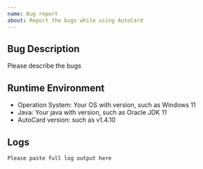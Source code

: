 ```yaml
---
name: Bug report
about: Report the bugs while using AutoCard
---
```


## Bug Description
Please describe the bugs

## Runtime Environment
- Operation System: Your OS with version, such as Windows 11
- Java: Your java with version, such as Oracle JDK 11
- AutoCard version: such as v1.4.10

## Logs
```
Please paste full log output here
```
